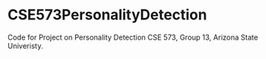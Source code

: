 # CSE573PersonalityDetection

Code for Project on Personality Detection CSE 573, Group 13, Arizona State Univeristy.